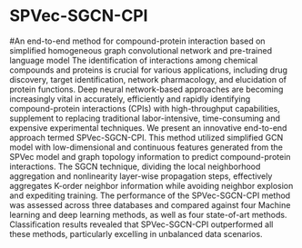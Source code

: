 # SPVec-SGCN-CPI
#An end-to-end method for compound-protein interaction based on simplified homogeneous graph convolutional network and pre-trained language model
The identification of interactions among chemical compounds and proteins is crucial for various applications, including drug discovery, target identification, network pharmacology, and elucidation of protein functions. Deep neural network-based approaches are becoming increasingly vital in accurately, efficiently and rapidly identifying compound-protein interactions (CPIs) with high-throughput capabilities, supplement to replacing traditional labor-intensive, time-consuming and expensive experimental techniques. We present an innovative end-to-end approach termed SPVec-SGCN-CPI. This method utilized simplified GCN model with low-dimensional and continuous features generated from the SPVec model and graph topology information to predict compound-protein interactions. The SGCN technique, dividing the local neighborhood aggregation and nonlinearity layer-wise propagation steps, effectively aggregates K-order neighbor information while avoiding neighbor explosion and expediting training. The performance of the SPVec-SGCN-CPI method was assessed across three databases and compared against four Machine learning and deep learning methods, as well as four state-of-art methods. Classification results revealed that SPVec-SGCN-CPI outperformed all these methods, particularly excelling in unbalanced data scenarios.
